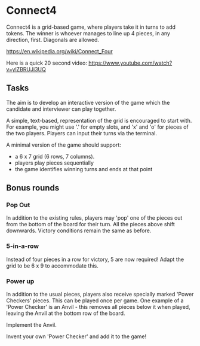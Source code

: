 # Connect4

Connect4 is a grid-based game, where players take it in turns to add
tokens. The winner is whoever manages to line up 4 pieces, in any
direction, first. Diagonals are allowed.

https://en.wikipedia.org/wiki/Connect_Four

Here is a quick 20 second video: https://www.youtube.com/watch?v=ylZBRUJi3UQ

## Tasks

The aim is to develop an interactive version of the game which the
candidate and interviewer can play together.

A simple, text-based, representation of the grid is encouraged to
start with. For example, you might use '.' for empty slots, and 'x'
and 'o' for pieces of the two players. Players can input their turns
via the terminal.

A minimal version of the game should support:

- a 6 x 7 grid (6 rows, 7 columns).
- players play pieces sequentially
- the game identifies winning turns and ends at that point

## Bonus rounds

### Pop Out

In addition to the existing rules, players may 'pop' one of the pieces
out from the bottom of the board for their turn. All the pieces above
shift downwards. Victory conditions remain the same as before.

### 5-in-a-row

Instead of four pieces in a row for victory, 5 are now required! Adapt
the grid to be 6 x 9 to accommodate this.

### Power up

In addition to the usual pieces, players also receive specially marked
'Power Checkers' pieces. This can be played once per game. One example
of a 'Power Checker' is an Anvil - this removes all pieces below it
when played, leaving the Anvil at the bottom row of the board.

Implement the Anvil.

Invent your own 'Power Checker' and add it to the game!
